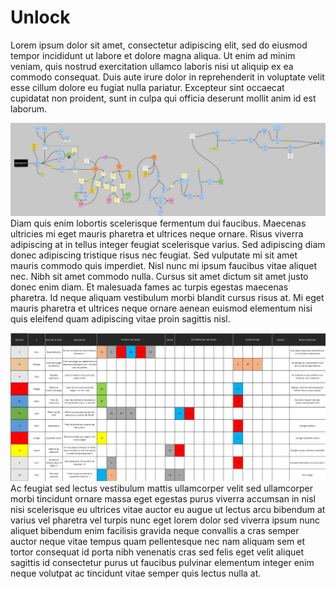 


# Unlock

<p class="justify">Lorem ipsum dolor sit amet, consectetur adipiscing elit, sed do eiusmod tempor incididunt ut labore et dolore magna aliqua. Ut enim ad minim veniam, quis nostrud exercitation ullamco laboris nisi ut aliquip ex ea commodo consequat. Duis aute irure dolor in reprehenderit in voluptate velit esse cillum dolore eu fugiat nulla pariatur. Excepteur sint occaecat cupidatat non proident, sunt in culpa qui officia deserunt mollit anim id est laborum.</p>

<img id="img1" src="/assets/unlock/unlock_flowchart.jpg" alt="texte alternatif" class="marge5"/>Diam quis enim lobortis scelerisque fermentum dui faucibus. Maecenas ultricies mi eget mauris pharetra et ultrices neque ornare. Risus viverra adipiscing at in tellus integer feugiat scelerisque varius. Sed adipiscing diam donec adipiscing tristique risus nec feugiat. Sed vulputate mi sit amet mauris commodo quis imperdiet. Nisl nunc mi ipsum faucibus vitae aliquet nec. Nibh sit amet commodo nulla. Cursus sit amet dictum sit amet justo donec enim diam. Et malesuada fames ac turpis egestas maecenas pharetra. Id neque aliquam vestibulum morbi blandit cursus risus at.
Mi eget mauris pharetra et ultrices neque ornare aenean euismod elementum nisi quis eleifend quam adipiscing vitae proin sagittis nisl.


 <p class="justify"><img id="img2" src="/assets/unlock/unlock_excel.png" alt="texte alternatif" class="marge5"/>Ac feugiat sed lectus vestibulum mattis ullamcorper velit sed ullamcorper morbi tincidunt ornare massa eget egestas purus viverra accumsan in nisl nisi scelerisque eu ultrices vitae auctor eu augue ut lectus arcu bibendum at varius vel pharetra vel turpis nunc eget lorem dolor sed viverra ipsum nunc aliquet bibendum enim facilisis gravida neque convallis a cras semper auctor neque vitae tempus quam pellentesque nec nam aliquam sem et tortor consequat id porta nibh venenatis cras sed felis eget velit aliquet sagittis id consectetur purus ut faucibus pulvinar elementum integer enim neque volutpat ac tincidunt vitae semper quis lectus nulla at.</p>




